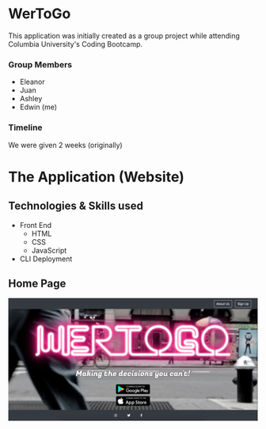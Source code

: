 # WerToGo

This application was initially created as a group project while attending Columbia University's Coding Bootcamp.

### Group Members

- Eleanor
- Juan
- Ashley
- Edwin (me)

### Timeline

We were given 2 weeks (originally)

# The Application (Website)

## Technologies & Skills used

- Front End
  - HTML
  - CSS
  - JavaScript
- CLI Deployment

## Home Page

![HomePage](assets/images/screenshot.png?raw=true "HomePage")
